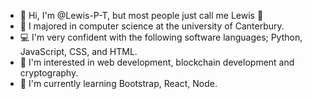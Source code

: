 - 👋 Hi, I'm @Lewis-P-T, but most people just call me Lewis 🙂
- 📜 I majored in computer science at the university of Canterbury.
- 💻 I'm very confident with the following software languages; Python, JavaScript, CSS, and HTML.
- 👀 I'm interested in web development, blockchain development and cryptography.
- 🌱 I'm currently learning Bootstrap, React, Node. 

<!---
Lewis-P-T/Lewis-P-T is a ✨ special ✨ repository because its `README.md` (this file) appears on your GitHub profile.
You can click the Preview link to take a look at your changes.
--->

